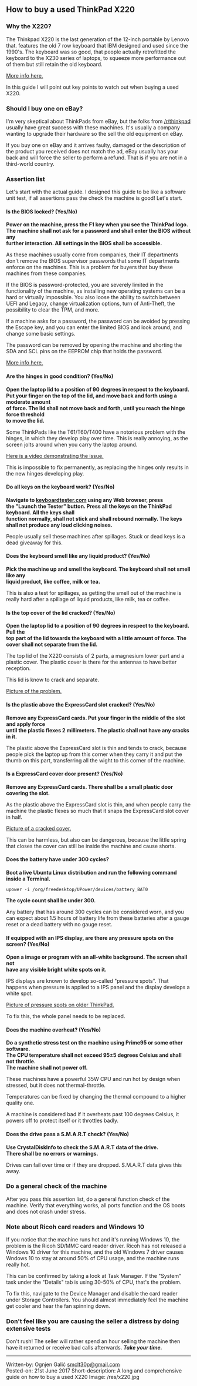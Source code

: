 ## How to buy a used ThinkPad X220

### Why the X220?
The Thinkpad X220 is the last generation of the 12-inch portable by Lenovo that.
features the old 7 row keyboard that IBM designed and used since the 1990's.
The keyboard was so good, that people actually retrofitted the keyboard to the 
X230 series of laptops, to squeeze more performance out of them but still retain 
the old keyboard. 

[More info here.](https://github.com/hamishcoleman/thinkpad-ec)

In this guide I will point out key points to watch out when buying a used X220.

### Should I buy one on eBay?
I'm very skeptical about ThinkPads from eBay, but the folks from [/r/thinkpad](https://www.reddit.com/r/thinkpad) 
usually have great success with these machines. It's usually a company wanting 
to upgrade their hardware so the sell the old equipment on eBay.

If you buy one on eBay and it arrives faulty, damaged or the description of the 
product you received does not match the ad, eBay usually has your back and 
will force the seller to perform a refund. That is if you are not in a third-world
country.

### Assertion list
Let's start with the actual guide. I designed this guide to be like a software 
unit test, if all assertions pass the check the machine is good! Let's start.

#### Is the BIOS locked? (Yes/No)
__Power on the machine, press the F1 key when you see the ThinkPad logo. <br>
The machine shall not ask for a password and shall enter the BIOS without any <br>
further interaction. All settings in the BIOS shall be accessible.__ 

As these machines usually come from companies, their IT departments don't remove 
the BIOS supervisor passwords that some IT departments enforce on the machines. 
This is a problem for buyers that buy these machines from these companies.

If the BIOS is password-protected, you are severely limited in the functionality 
of the machine, as installing new operating systems can be a hard or virtually impossible. 
You also loose the ability to switch between UEFI and Legacy, change virtualization 
options, turn of Anti-Theft, the possibility to clear the TPM, and more.

If a machine asks for a password, the password can be avoided by pressing the Escape key, 
and you can enter the limited BIOS and look around, and change some basic settings.

The password can be removed by opening the machine and shorting the SDA and SCL pins on the
EEPROM chip that holds the password. 

[More info here.](https://www.reddit.com/r/thinkpad/comments/3jin77/x220_and_bios_password/)

#### Are the hinges in good condition? (Yes/No)
__Open the laptop lid to a position of 90 degrees in respect to the keyboard. <br>
Put your finger on the top of the lid, and move back and forth using a moderate amount <br>
of force. The lid shall not move back and forth, until you reach the hinge force threshold <br>
to move the lid.__

Some ThinkPads like the T61/T60/T400 have a notorious problem with the hinges, in which they 
develop play over time. This is really annoying, as the screen jolts around when you carry 
the laptop around. 

[Here is a video demonstrating the issue.](https://www.youtube.com/watch?v=NBUs2_ueX78)

This is impossible to fix permanently, as replacing the hinges only results in 
the new hinges developing play.

#### Do all keys on the keyboard work? (Yes/No)
__Navigate to [keyboardtester.com](http://www.keyboardtester.com/) using any Web browser, press  <br>
the "Launch the Tester" button. Press all the keys on the ThinkPad keyboard. All the keys shall <br>
function normally, shall not stick and shall rebound normally. The keys shall not produce any loud clicking noises.__

People usually sell these machines after spillages. Stuck or dead keys is a dead giveaway for this.

#### Does the keyboard smell like any liquid product? (Yes/No)
__Pick the machine up and smell the keyboard. The keyboard shall not smell like any <br>
liquid product, like coffee, milk or tea.__

This is also a test for spillages, as getting the smell out of the machine is really hard 
after a spillage of liquid products, like milk, tea or coffee.

#### Is the top cover of the lid cracked? (Yes/No)
__Open the laptop lid to a position of 90 degrees in respect to the keyboard. Pull the <br>
top part of the lid towards the keyboard with a little amount of force. The cover shall 
not separate from the lid.__

The top lid of the X220 consists of 2 parts, a magnesium lower part and a plastic cover. 
The plastic cover is there for the antennas to have better reception. 

This lid is know to crack and separate. 

[Picture of the problem.](https://lnv.i.lithium.com/t5/image/serverpage/image-id/8953iA74F595A2D94FA7C?v=1.0)

#### Is the plastic above the ExpressCard slot cracked? (Yes/No)
__Remove any ExpressCard cards. Put your finger in the middle of the slot and apply force  <br>
until the plastic flexes 2 millimeters. The plastic shall not have any cracks in it.__

The plastic above the ExpressCard slot is thin and tends to crack, because people pick the 
laptop up from this corner when they carry it and put the thumb on this part, transferring all the wight to this corner of the machine.

#### Is a ExpressCard cover door present? (Yes/No)
__Remove any ExpressCard cards. There shall be a small plastic door covering the slot.__

As the plastic above the ExpressCard slot is thin, and when people carry the machine the plastic 
flexes so much that it snaps the ExpressCard slot cover in half. 

[Picture of a cracked cover.](http://imgur.com/a/t8zjB)

This can be harmless, but also can be dangerous, because the little spring that closes 
the cover can still be inside the machine and cause shorts.

#### Does the battery have under 300 cycles?
__Boot a live Ubuntu Linux distribution and run the following command inside a Terminal.__

`upower -i /org/freedesktop/UPower/devices/battery_BAT0`

__The cycle count shall be under 300.__

Any battery that has around 300 cycles can be considered worn, and you can expect 
about 1.5 hours of battery life from these batteries after a gauge reset or a dead battery
with no gauge reset.

#### If equipped with an IPS display, are there any pressure spots on the screen? (Yes/No)
__Open a image or program with an all-white background. The screen shall not <br>
have any visible bright white spots on it.__

IPS displays are known to develop so-called "pressure spots". That happens when 
pressure is applied to a IPS panel and the display develops a white spot. 

[Picture of pressure spots on older ThinkPad.](https://usercontent2.hubstatic.com/6560891_f496.jpg)

To fix this, the whole panel needs to be replaced.

#### Does the machine overheat? (Yes/No)
__Do a synthetic stress test on the machine using Prime95 or some other software.  <br>
The CPU temperature shall not exceed 95±5 degrees Celsius and shall not throttle. <br>
The machine shall not power off.__

These machines have a powerful 35W CPU and run hot by design when stressed, but it
 does not thermal-throttle.

Temperatures can be fixed by changing the thermal compound to a higher quality one.

A machine is considered bad if it overheats past 100 degrees Celsius, it powers 
off to protect itself or it throttles badly.

#### Does the drive pass a S.M.A.R.T check? (Yes/No)
__Use CrystalDiskInfo to check the S.M.A.R.T data of the drive. <br>
There shall be no errors or warnings.__

Drives can fail over time or if they are dropped. S.M.A.R.T data gives this away.

### Do a general check of the machine

After you pass this assertion list, do a general function check of the machine. 
Verify that everything works, all ports function and the OS boots and does not crash under stress.

### Note about Ricoh card readers and Windows 10
If you notice that the machine runs hot and it's running Windows 10, the problem is the 
Ricoh SD/MMC card reader driver. Ricoh has not released a Windows 10 driver for this 
machine, and the old Windows 7 driver causes Wndows 10 to stay at around 50% 
of CPU usage, and the machine runs really hot.

This can be confirmed by taking a look at Task Manager. If the "System" task under 
the "Details" tab is using 30-50% of CPU, that's the problem.

To fix this, navigate to the Device Manager and disable the card reader under 
Storage Controllers. You should almost immediately feel the machine get cooler 
and hear the fan spinning down. 

### Don't feel like you are causing the seller a distress by doing extensive tests

Don't rush! The seller will rather spend an hour selling the machine then have it returned 
or receive bad calls afterwards. *__Take your time.__*

---       
Written-by: Ognjen Galić <smclt30p@gmail.com>     
Posted-on: 21st June 2017
Short-description: A long and comprehensive guide on how to buy a used X220
Image: /res/x220.jpg
